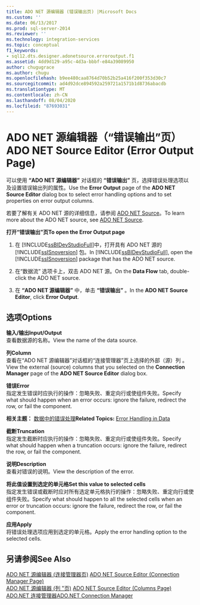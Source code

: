 ```yaml
---
title: ADO NET 源编辑器 (错误输出页) |Microsoft Docs
ms.custom: ''
ms.date: 06/13/2017
ms.prod: sql-server-2014
ms.reviewer: ''
ms.technology: integration-services
ms.topic: conceptual
f1_keywords:
- sql12.dts.designer.adonetsource.erroroutput.f1
ms.assetid: 4dd9d129-a95c-4d3a-bbbf-e84a39089950
author: chugugrace
ms.author: chugu
ms.openlocfilehash: b9ee480caa8764d70b52b25a416f200f353d30c7
ms.sourcegitcommit: ad4d92dce894592a259721a1571b1d8736abacdb
ms.translationtype: MT
ms.contentlocale: zh-CN
ms.lasthandoff: 08/04/2020
ms.locfileid: "87693031"
---
```

# <a name="ado-net-source-editor-error-output-page"></a><span data-ttu-id="a6339-102">ADO NET 源编辑器（“错误输出”页）</span><span class="sxs-lookup"><span data-stu-id="a6339-102">ADO NET Source Editor (Error Output Page)</span></span>
  <span data-ttu-id="a6339-103">可以使用 **“ADO NET 源编辑器”** 对话框的 **“错误输出”** 页，选择错误处理选项以及设置错误输出列的属性。</span><span class="sxs-lookup"><span data-stu-id="a6339-103">Use the **Error Output** page of the **ADO NET Source Editor** dialog box to select error handling options and to set properties on error output columns.</span></span>  
  
 <span data-ttu-id="a6339-104">若要了解有关 ADO NET 源的详细信息，请参阅 [ADO NET Source](data-flow/ado-net-source.md)。</span><span class="sxs-lookup"><span data-stu-id="a6339-104">To learn more about the ADO NET source, see [ADO NET Source](data-flow/ado-net-source.md).</span></span>  
  
 <span data-ttu-id="a6339-105">**打开“错误输出”页**</span><span class="sxs-lookup"><span data-stu-id="a6339-105">**To open the Error Output page**</span></span>  
  
1.  <span data-ttu-id="a6339-106">在 [!INCLUDE[ssBIDevStudioFull](../includes/ssbidevstudiofull-md.md)]中，打开具有 ADO NET 源的 [!INCLUDE[ssISnoversion](../includes/ssisnoversion-md.md)] 包。</span><span class="sxs-lookup"><span data-stu-id="a6339-106">In [!INCLUDE[ssBIDevStudioFull](../includes/ssbidevstudiofull-md.md)], open the [!INCLUDE[ssISnoversion](../includes/ssisnoversion-md.md)] package that has the ADO NET source.</span></span>  
  
2.  <span data-ttu-id="a6339-107">在“数据流”  选项卡上，双击 ADO NET 源。</span><span class="sxs-lookup"><span data-stu-id="a6339-107">On the **Data Flow** tab, double-click the ADO NET source.</span></span>  
  
3.  <span data-ttu-id="a6339-108">在 **“ADO NET 源编辑器”** 中，单击 **“错误输出”** 。</span><span class="sxs-lookup"><span data-stu-id="a6339-108">In the **ADO NET Source Editor**, click **Error Output**.</span></span>  
  
## <a name="options"></a><span data-ttu-id="a6339-109">选项</span><span class="sxs-lookup"><span data-stu-id="a6339-109">Options</span></span>  
 <span data-ttu-id="a6339-110">**输入/输出**</span><span class="sxs-lookup"><span data-stu-id="a6339-110">**Input/Output**</span></span>  
 <span data-ttu-id="a6339-111">查看数据源的名称。</span><span class="sxs-lookup"><span data-stu-id="a6339-111">View the name of the data source.</span></span>  
  
 <span data-ttu-id="a6339-112">**列**</span><span class="sxs-lookup"><span data-stu-id="a6339-112">**Column**</span></span>  
 <span data-ttu-id="a6339-113">查看在“ADO NET 源编辑器”对话框的“连接管理器”页上选择的外部（源）列   。</span><span class="sxs-lookup"><span data-stu-id="a6339-113">View the external (source) columns that you selected on the **Connection Manager** page of the **ADO NET Source Editor** dialog box.</span></span>  
  
 <span data-ttu-id="a6339-114">**错误**</span><span class="sxs-lookup"><span data-stu-id="a6339-114">**Error**</span></span>  
 <span data-ttu-id="a6339-115">指定发生错误时应执行的操作：忽略失败、重定向行或使组件失败。</span><span class="sxs-lookup"><span data-stu-id="a6339-115">Specify what should happen when an error occurs: ignore the failure, redirect the row, or fail the component.</span></span>  
  
 <span data-ttu-id="a6339-116">**相关主题：** [数据中的错误处理](data-flow/error-handling-in-data.md)</span><span class="sxs-lookup"><span data-stu-id="a6339-116">**Related Topics:** [Error Handling in Data](data-flow/error-handling-in-data.md)</span></span>  
  
 <span data-ttu-id="a6339-117">**截断**</span><span class="sxs-lookup"><span data-stu-id="a6339-117">**Truncation**</span></span>  
 <span data-ttu-id="a6339-118">指定发生截断时应执行的操作：忽略失败、重定向行或使组件失败。</span><span class="sxs-lookup"><span data-stu-id="a6339-118">Specify what should happen when a truncation occurs: ignore the failure, redirect the row, or fail the component.</span></span>  
  
 <span data-ttu-id="a6339-119">**说明**</span><span class="sxs-lookup"><span data-stu-id="a6339-119">**Description**</span></span>  
 <span data-ttu-id="a6339-120">查看对错误的说明。</span><span class="sxs-lookup"><span data-stu-id="a6339-120">View the description of the error.</span></span>  
  
 <span data-ttu-id="a6339-121">**将此值设置到选定的单元格**</span><span class="sxs-lookup"><span data-stu-id="a6339-121">**Set this value to selected cells**</span></span>  
 <span data-ttu-id="a6339-122">指定发生错误或截断时应对所有选定单元格执行的操作：忽略失败、重定向行或使组件失败。</span><span class="sxs-lookup"><span data-stu-id="a6339-122">Specify what should happen to all the selected cells when an error or truncation occurs: ignore the failure, redirect the row, or fail the component.</span></span>  
  
 <span data-ttu-id="a6339-123">**应用**</span><span class="sxs-lookup"><span data-stu-id="a6339-123">**Apply**</span></span>  
 <span data-ttu-id="a6339-124">将错误处理选项应用到选定的单元格。</span><span class="sxs-lookup"><span data-stu-id="a6339-124">Apply the error handling option to the selected cells.</span></span>  
  
## <a name="see-also"></a><span data-ttu-id="a6339-125">另请参阅</span><span class="sxs-lookup"><span data-stu-id="a6339-125">See Also</span></span>  
 <span data-ttu-id="a6339-126">[ADO NET 源编辑器 &#40;连接管理器页&#41;](../../2014/integration-services/ado-net-source-editor-connection-manager-page.md) </span><span class="sxs-lookup"><span data-stu-id="a6339-126">[ADO NET Source Editor &#40;Connection Manager Page&#41;](../../2014/integration-services/ado-net-source-editor-connection-manager-page.md) </span></span>  
 <span data-ttu-id="a6339-127">[ADO NET 源编辑器 &#40;列 "页&#41;](../../2014/integration-services/ado-net-source-editor-columns-page.md) </span><span class="sxs-lookup"><span data-stu-id="a6339-127">[ADO NET Source Editor &#40;Columns Page&#41;](../../2014/integration-services/ado-net-source-editor-columns-page.md) </span></span>  
 [<span data-ttu-id="a6339-128">ADO.NET 连接管理器</span><span class="sxs-lookup"><span data-stu-id="a6339-128">ADO.NET Connection Manager</span></span>](connection-manager/ado-net-connection-manager.md)  
  
  
